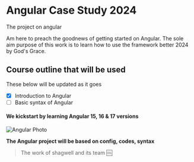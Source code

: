 # Angular Case Study 2024
The project on angular

Am here to preach the goodnews of getting started on Angular.
The sole aim purpose of this work is to learn how to use the framework better 2024 by God's Grace. 

## Course outline that will be used
These below will be updated as it goes 
- [x] Introduction to Angular 
- [ ] Basic syntax of Angular 

#### We kickstart by learning Angular 15, 16 & 17 versions
![Angular Photo](https://miro.medium.com/v2/resize:fit:1200/1*aCsnm9viiL5Fo0JC-I_exQ.png "New Angular Photo 2023")

**The Angular project will be based on config, codes, syntax**

> The work of shagwell and its team :cool: